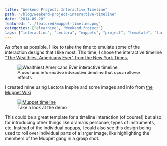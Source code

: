```yaml
---
title: "Weekend Project: Interactive Timeline"
path: "/blog/weekend-project-interactive-timeline"
date: "2014-09-20"
featured: "../featured/muppet-timeline.png"
categories: ["elearning", "Weekend Project"]
tags: ["interaction", "Lectora", "muppets", "project", "template", "timeline"]
---
```


As often as possible, I like to take the time to emulate some of the interaction designs that I like most. This time, I chose the interactive timeline ["The Wealthiest Americans Ever" from the New York Times.](http://www.nytimes.com/ref/business/20070715_GILDED_GRAPHIC.html "The Wealthiest Americans Ever NYT")

<figure>
  <img
    sizes="(max-width: 810px) 100vw, 810px"
    srcset="https://res.cloudinary.com/dhdaswa6t/image/upload/f_auto,q_60,w_203/v1530396697/blog/wealthies-americans-timeline.png 203w,
            https://res.cloudinary.com/dhdaswa6t/image/upload/f_auto,q_60,w_405/v1530396697/blog/wealthies-americans-timeline.png 405w,
            https://res.cloudinary.com/dhdaswa6t/image/upload/f_auto,q_60,w_810/v1530396697/blog/wealthies-americans-timeline.png 810w,
            https://res.cloudinary.com/dhdaswa6t/image/upload/f_auto,q_60,w_1215/v1530396697/blog/wealthies-americans-timeline.png 1215w"
    src="https://res.cloudinary.com/dhdaswa6t/image/upload/f_auto,q_60,w_810/v1530396697/blog/wealthies-americans-timeline.png"
    alt="Wealthiest Americans Ever interactive timeline" />
  <figcaption> A cool and informative interactive timeline that uses rollover effects</figcaption>
</figure>

I created mine using Lectora Inspire and some images and info from [the Muppet Wiki](http://muppet.wikia.com/wiki/Muppet_Wiki "Muppet Wiki")

<figure>
  <a href="http://www.knanthony.com/showcase/muppettime/index.html" target="blank">
    <img
    sizes="(max-width: 810px) 100vw, 810px"
    srcset="https://res.cloudinary.com/dhdaswa6t/image/upload/f_auto,q_60,w_203/v1530396697/blog/muppet-timeline.png 203w,
            https://res.cloudinary.com/dhdaswa6t/image/upload/f_auto,q_60,w_405/v1530396697/blog/muppet-timeline.png 405w,
            https://res.cloudinary.com/dhdaswa6t/image/upload/f_auto,q_60,w_810/v1530396697/blog/muppet-timeline.png 810w,
            https://res.cloudinary.com/dhdaswa6t/image/upload/f_auto,q_60,w_1215/v1530396697/blog/muppet-timeline.png 1215w"
    src="https://res.cloudinary.com/dhdaswa6t/image/upload/f_auto,q_60,w_810/v1530396697/blog/muppet-timeline.png"
    alt="Muppet timeline" />
  </a>
  <figcaption>Take a look at the demo</figcaption>
</figure>

This could be a great template for a timeline interaction (of course!) but also for introducing other things like dramatis personae, types of instruments, etc. Instead of the individual popups, I could also see this design being used to roll over individual parts of a larger image, like highlighting the members of the Muppet gang in a group shot.
